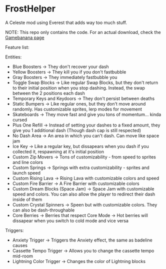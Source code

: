 # FrostHelper
A Celeste mod using Everest that adds way too much stuff.

NOTE: This repo only contains the code. For an actual download, check the [Gamebanana page](https://gamebanana.com/gamefiles/9201)

Feature list:

Entities:
- Blue Boosters -> They don't recover your dash
- Yellow Boosters -> They kill you if you don't fastbubble
- Gray Boosters -> They immediately fastbubble you
- Toggle Swap Blocks -> Like regular Swap Blocks, but they don't return to their initial position when you stop dashing. Instead, the swap between the 2 positions each dash
- Temporary Keys and Keydoors -> They don't persist between deaths
- Static Bumpers -> Like regular ones, but they don't move around randomly. Has customizable sprites, lerp modes for movement
- Skateboards -> They move fast and give you tons of momentum... kinda cursed
- Plus One Refill -> Instead of setting your dashes to a fixed amount, they give you 1 additional dash (Though dash cap is still respected)
- No Dash Area -> An area in which you can't dash. Can move like space jam
- Ice Key -> Like a regular key, but dissapears when you dash if you collected it, respawning at it's initial position
- Custom Zip Movers -> Tons of customizability - from speed to sprites and line colors
- Custom Springs -> Springs with extra customizability - sprites and launch speed
- Custom Rising Lava -> Rising Lava with customizable colors and speed
- Custom Fire Barrier -> A Fire Barrier with customizable colors
- Custom Dream Blocks (Space Jam) -> Space Jam with customizable speed and colors. You can also allow the player to redirect their dash inside of them
- Custom Crystal Spinners -> Speen but with customizable colors. They can also be dash-throughable
- Core Berries -> Berries that respect Core Mode -> Hot berries will dissapear when you switch to cold mode and vice versa

Triggers:
- Anxiety Trigger -> Triggers the Anxiety effect, the same as badeline causes
- Cassette Tempo Trigger -> Allows you to change the cassette tempo mid-room
- Lightning Color Trigger -> Changes the color of Lightning blocks

